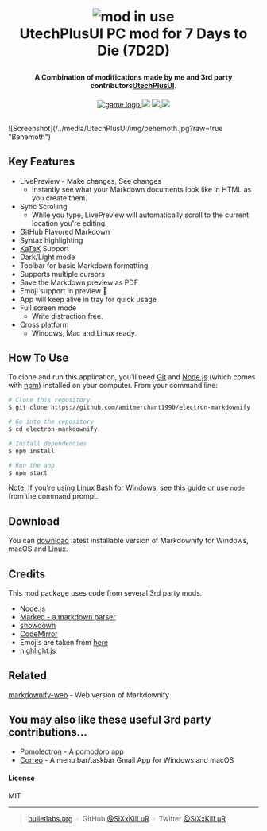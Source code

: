 <h1 align="center">
  <br>
  <!-- <a href="http://www.bulletlabs.org/7d2d"><img src="/../media/utechplusui/img/modlogo.png" alt="HQ" width="200"></a> -->

  ![mod in use](/../media/UtechPlusUI/img/utechplusui.jpg?raw=true "UtechPlusUI")
  <br>
  UtechPlusUI PC mod for 7 Days to Die (7D2D)
  <br>
</h1>

<h4 align="center">A Combination of modifications made by me and 3rd party contributors<a href="http://www.bulletlabs.org/7d2d" target="_blank">UtechPlusUI</a>.</h4>

<p align="center">
  <a href="https://utechplusui">
    <img src="/../media/UtechPlusUI/img/7d2d.png" alt="game logo">
  </a>
  <a href="https://gitter.im/amitmerchant1990/electron-markdownify"><img src="https://badges.gitter.im/amitmerchant1990/electron-markdownify.svg"></a>
  <a href="https://saythanks.io/to/amitmerchant1990"> <img src="https://img.shields.io/badge/SayThanks.io-%E2%98%BC-1EAEDB.svg">
  </a>
  <a href="https://www.paypal.me/AmitMerchant"><img src="https://img.shields.io/badge/$-donate-ff69b4.svg?maxAge=2592000&amp;style=flat">
  </a>
</p>
<br>
![Screenshot](/../media/UtechPlusUI/img/behemoth.jpg?raw=true "Behemoth")

<!-- ![screenshot](https://raw.githubusercontent.com/amitmerchant1990/electron-markdownify/master/img/markdownify.gif) -->

## Key Features

* LivePreview - Make changes, See changes
  - Instantly see what your Markdown documents look like in HTML as you create them.
* Sync Scrolling
  - While you type, LivePreview will automatically scroll to the current location you're editing.
* GitHub Flavored Markdown  
* Syntax highlighting
* [KaTeX](https://khan.github.io/KaTeX/) Support
* Dark/Light mode
* Toolbar for basic Markdown formatting
* Supports multiple cursors
* Save the Markdown preview as PDF
* Emoji support in preview :tada:
* App will keep alive in tray for quick usage
* Full screen mode
  - Write distraction free.
* Cross platform
  - Windows, Mac and Linux ready.

## How To Use

To clone and run this application, you'll need [Git](https://git-scm.com) and [Node.js](https://nodejs.org/en/download/) (which comes with [npm](http://npmjs.com)) installed on your computer. From your command line:

```bash
# Clone this repository
$ git clone https://github.com/amitmerchant1990/electron-markdownify

# Go into the repository
$ cd electron-markdownify

# Install dependencies
$ npm install

# Run the app
$ npm start
```

Note: If you're using Linux Bash for Windows, [see this guide](https://www.howtogeek.com/261575/how-to-run-graphical-linux-desktop-applications-from-windows-10s-bash-shell/) or use `node` from the command prompt.


## Download

You can [download](https://github.com/amitmerchant1990/electron-markdownify/releases/tag/v1.2.0) latest installable version of Markdownify for Windows, macOS and Linux.

## Credits

This mod package uses code from several 3rd party mods.

- [Node.js](https:///)
- [Marked - a markdown parser](https:///)
- [showdown](http:///)
- [CodeMirror](http:///)
- Emojis are taken from [here](https:///)
- [highlight.js](https:///)

## Related

[markdownify-web](https://github.com/amitmerchant1990/markdownify-web) - Web version of Markdownify

## You may also like these useful 3rd party contributions...

- [Pomolectron](https://github.com/amitmerchant1990/pomolectron) - A pomodoro app
- [Correo](https://github.com/amitmerchant1990/correo) - A menu bar/taskbar Gmail App for Windows and macOS

#### License

MIT

---

> [bulletlabs.org](https://www.bulletlabs.org) &nbsp;&middot;&nbsp;
> GitHub [@SiXxKilLuR](https://github.com/sixxkilur) &nbsp;&middot;&nbsp;
> Twitter [@SiXxKilLuR](https://twitter.com/SiXxKilLuR)
